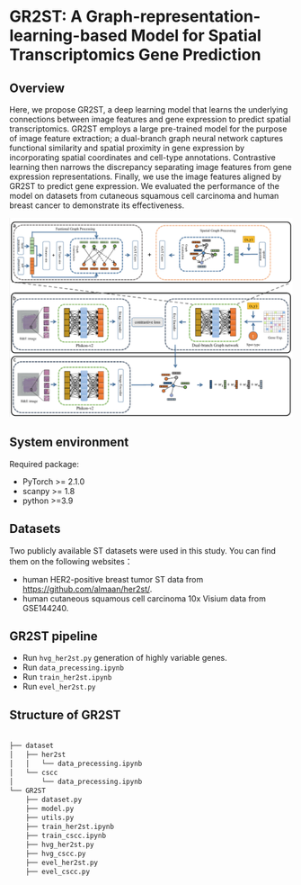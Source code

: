 # GR2ST: A Graph-representation-learning-based Model for Spatial Transcriptomics Gene Prediction

## Overview
Here, we propose GR2ST, a deep learning model that learns the underlying connections between image features and gene expression to predict spatial transcriptomics. GR2ST employs a large pre-trained model for the purpose of image feature extraction; a dual-branch graph neural network captures functional similarity and spatial proximity in gene expression by incorporating spatial coordinates and cell-type annotations. Contrastive learning then narrows the discrepancy separating image features from gene expression representations. Finally, we use the image features aligned by GR2ST to predict gene expression. We evaluated the performance of the model on datasets from cutaneous squamous cell carcinoma and human breast cancer to demonstrate its effectiveness.

![(Variational)](GR2ST/GR2ST/model.png)

## System environment
Required package:
- PyTorch >= 2.1.0
- scanpy >= 1.8
- python >=3.9

## Datasets
Two publicly available ST datasets were used in this study. You can find them on the following websites：
-  human HER2-positive breast tumor ST data from https://github.com/almaan/her2st/.
-  human cutaneous squamous cell carcinoma 10x Visium data from GSE144240.



## GR2ST pipeline

- Run `hvg_her2st.py` generation of highly variable genes.
- Run `data_precessing.ipynb` 
- Run `train_her2st.ipynb`
- Run `evel_her2st.py`

## Structure of GR2ST
<pre>
<code>
├── dataset
│   ├── her2st
│   │   └── data_precessing.ipynb
│   └── cscc
│       └── data_precessing.ipynb
└── GR2ST
    ├── dataset.py
    ├── model.py
    ├── utils.py
    ├── train_her2st.ipynb
    ├── train_cscc.ipynb
    ├── hvg_her2st.py
    ├── hvg_cscc.py
    ├── evel_her2st.py
    ├── evel_cscc.py  


</code>
</pre>
